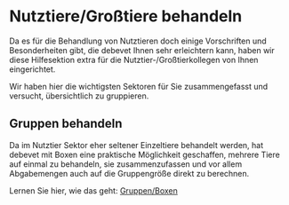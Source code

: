 # Nutztiere/Großtiere behandeln

Da es für die Behandlung von Nutztieren doch einige Vorschriften und Besonderheiten gibt, die debevet Ihnen sehr erleichtern
kann, haben wir diese Hilfesektion extra für die Nutztier-/Großtierkollegen von Ihnen eingerichtet. 

Wir haben hier die wichtigsten Sektoren für Sie zusammengefasst und versucht, übersichtlich zu gruppieren.

## Gruppen behandeln  

Da im Nutztier Sektor eher seltener Einzeltiere behandelt werden, hat debevet mit Boxen eine praktische Möglichkeit geschaffen, 
mehrere Tiere auf einmal zu behandeln, sie zusammenzufassen und vor allem Abgabemengen auch auf die Gruppengröße direkt zu berechnen. 

Lernen Sie hier, wie das geht: [Gruppen/Boxen](/docs/Patienten/Patienten_in_Gruppen)  







